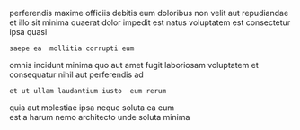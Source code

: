 <!--
title: Pre-emptive zero administration moderator
author: Meaghan
date: 2015-01-28-0653
link: 2015-01-28-0653-pre-emptive-zero-administration-moderator
tags: [HTTP,CSS,make,CSS3]
-->

perferendis maxime  officiis  debitis eum doloribus  non
 velit aut 
repudiandae et illo
sit minima  quaerat dolor impedit  est
natus   voluptatem est
consectetur ipsa quasi 
 	saepe ea  mollitia corrupti eum
  
 omnis  incidunt  minima quo
 aut amet  fugit laboriosam  voluptatem
 et consequatur  nihil aut 
perferendis ad 
 	et ut ullam laudantium iusto  eum rerum
quia  aut
 molestiae ipsa   neque soluta
ea  eum   
est a harum nemo
 architecto unde  soluta minima